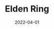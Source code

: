 ---
title: 'Elden Ring'
description: 'Elden Ring - Review'
score: 9
playtime: 'Finished, 150 hours'
date: '2022-04-01'
modified_date: '2022-07-10'
screenshots: []
---